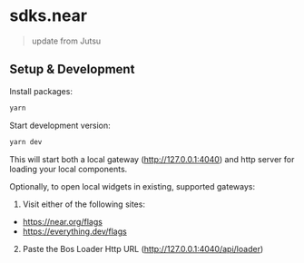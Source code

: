 # sdks.near

> update from Jutsu

## Setup & Development

Install packages:

```cmd
yarn
```

Start development version:

```cmd
yarn dev
```

This will start both a local gateway (http://127.0.0.1:4040) and http server for loading your local components.

Optionally, to open local widgets in existing, supported gateways:

1. Visit either of the following sites:

- https://near.org/flags
- https://everything.dev/flags

2. Paste the Bos Loader Http URL (http://127.0.0.1:4040/api/loader)
